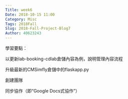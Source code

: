 ```yaml
---
Title: week6
Date: 2018-10-15 11:00
Category: Misc
Tags: 2018Fall
Slug: 2018-Fall-Project-Blog7
Author: 40623243
---
```




<!-- PELICAN_END_SUMMARY -->


學習要點：

以更新lab-booking-cdlab倉儲內容為例，說明管理內容流程

升級最新的CMSimfly倉儲中的flaskapp.py

創建團隊

同步協作（即“Google Docs式協作”）



